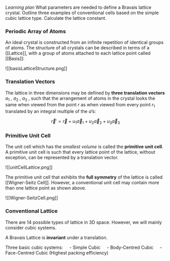 *Learning plan*
What parameters are needed to define a Bravais lattice crystal.
Outline three examples of conventional cells based on the simple cubic lattice type.
Calculate the lattice constant.

### Periodic Array of Atoms
An ideal crystal is constructed from an infinite repetition of identical groups of atoms.
The structure of all crystals can be described in terms of a [[Lattice]], with a group of atoms attached to each lattice point called [[Basis]]:

![[basisLatticeStructure.png]]

### Translation Vectors
The lattice in three dimensions may be defined by **three translation vectors** $a_1$ , $a_2$ , $a_3$ , such that the arrangement of atoms in the crystal looks the same when viewed from the point $r$ as when viewed from every point $r_1$ translated by an integral multiple of the $a$’s:

$$\vec r' = \vec r + u_1 \vec a_1 + u_2 \vec a_2 + u_3 \vec a_3$$

### Primitive Unit Cell
The unit cell which has the *smallest volume* is called the **primitive unit cell**. A primitive unit cell is such that every lattice point of the lattice, without exception, can be represented by a translation vector.

![[unitCellLattice.png]]

The primitive unit cell that exhibits the **full symmetry** of the lattice is called [[Wigner-Seitz Cell]].
However, a conventional unit cell may contain more than one lattice point as shown above.

![[Wigner-SeitzCell.png]]

### Conventional Lattice
There are 14 possible types of lattice in 3D space. However, we will mainly consider cubic systems.

A Bravais Lattice is **invariant** under a translation.

Three basic cubic systems:
$\quad$- Simple Cubic
$\quad$- Body-Centred Cubic
$\quad$- Face-Centred Cubic (Highest packing efficiency)